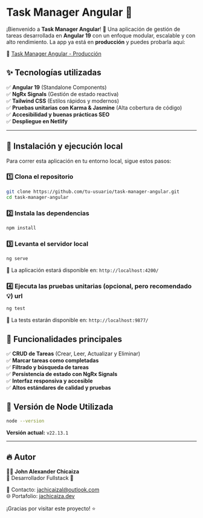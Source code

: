 # Task Manager Angular 🚀

¡Bienvenido a **Task Manager Angular**! 🎯 Una aplicación de gestión de tareas desarrollada en **Angular 19** con un enfoque modular, escalable y con alto rendimiento. La app ya está en **producción** y puedes probarla aquí:

🔗 [Task Manager Angular - Producción](https://frontend-prueba-tecnica-smart-talent.netlify.app/)

## ✨ Tecnologías utilizadas

✅ **Angular 19** (Standalone Components)  
✅ **NgRx Signals** (Gestión de estado reactiva)  
✅ **Tailwind CSS** (Estilos rápidos y modernos)  
✅ **Pruebas unitarias con Karma & Jasmine** (Alta cobertura de código)  
✅ **Accesibilidad y buenas prácticas SEO**  
✅ **Despliegue en Netlify**

---

## 🚀 Instalación y ejecución local

Para correr esta aplicación en tu entorno local, sigue estos pasos:

### 1️⃣ Clona el repositorio
```sh
git clone https://github.com/tu-usuario/task-manager-angular.git
cd task-manager-angular
```

### 2️⃣ Instala las dependencias
```sh
npm install
```

### 3️⃣ Levanta el servidor local
```sh
ng serve
```
🔹 La aplicación estará disponible en: `http://localhost:4200/`

### 4️⃣ Ejecuta las pruebas unitarias (opcional, pero recomendado 💡) url 
```sh
ng test
```
🔹 La tests estarán disponible en: `http://localhost:9877/ `


## 📌 Funcionalidades principales
✅ **CRUD de Tareas** (Crear, Leer, Actualizar y Eliminar)  
✅ **Marcar tareas como completadas**  
✅ **Filtrado y búsqueda de tareas**  
✅ **Persistencia de estado con NgRx Signals**  
✅ **Interfaz responsiva y accesible**  
✅ **Altos estándares de calidad y pruebas**  


## 📌 **Versión de Node Utilizada**
```sh
node --version
```
**Versión actual:** `v22.13.1`

---

## 🔥 Autor
👨‍💻 **John Alexander Chicaiza**  
💼 Desarrollador Fullstack  🚀

📧 Contacto: [jachicaizal@outlook.com](mailto:jachicaizal@outlook.com)  
🌐 Portafolio: [jachicaiza.dev](https://portfolio-john-chicaiza.netlify.app/)  

¡Gracias por visitar este proyecto! ⭐
